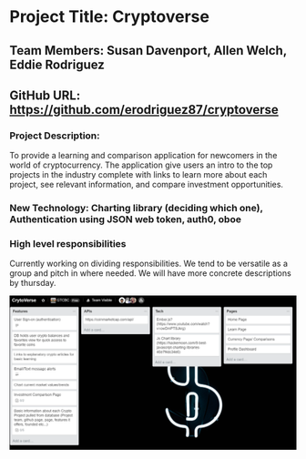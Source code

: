 # Project Title:  Cryptoverse

## Team Members:  Susan Davenport, Allen Welch, Eddie Rodriguez
## GitHub URL:  https://github.com/erodriguez87/cryptoverse

### Project Description:
To provide a learning and comparison application for newcomers in the world of cryptocurrency. The application give users an intro to the top projects in the industry complete with links to learn more about each project, see relevant information, and compare investment opportunities. 

### New Technology: Charting library (deciding which one), Authentication using JSON web token, auth0, oboe

### High level responsibilities
 Currently working on dividing responsibilities. We tend to be versatile as a group and pitch in where needed. We will have more concrete descriptions by thursday. 

 ![title image](title.png)